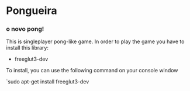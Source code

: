 # Pongueira
### o novo pong!

This is singleplayer pong-like game. 
In order to play the game you have to install this library:

- freeglut3-dev 

To install, you can use the following command on your console window

`sudo apt-get install freeglut3-dev
